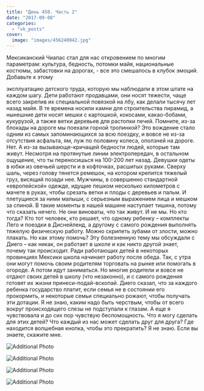 ```yaml
---
title: "День 450. Часть 2"
date: "2017-09-08"
categories: 
  - "vk_posts"
cover:
  image: "images/456240042.jpg"
---
```


Мексиканский Чиапас стал для нас откровением по многим параметрам: культура, бедность, потомки майя, национальные костюмы, забастовки на дорогах, - все это смешалось в клубок эмоций. Добавьте к этому

<!--more--> эксплуатацию детского труда, которую мы наблюдали в этом штате на каждом шагу. Дети работают продавцами, они носят тяжести, чаще всего закрепив их специальной повязкой на лбу, как делали тысячу лет назад майя. В те времена носили камни для строительства пирамид, а нынешние дети носят мешки с картошкой, кокосами, какао-бобами, кукурузой, а также ветки деревьев для растопки печей. Помните, из-за блокады на дороге мы поехали горной тропинкой? Это вождение стало одним из самых запоминающихся за всю поездку, и вовсе не из-за отсутствия асфальта, ям, луж по половину колеса, оползней на дороге. Нет. А из-за вызывающе-кричащей бедности людей, которые там живут. Несмотря на протянутые линии электропередач, в остальном ощущение, что ты переносишься на 100-200 лет назад. Девушки одеты в юбки из овечьей шерсти и в кофточках, расшитых руками. Сверху шаль, через голову тянется ремешок, на котором крепится тяжелый груз, висящий позади нее. Мужчины, в совершенно стандартной «европейской» одежде, идущие пешком несколько километров с мачете в руках, чтобы срезать ветки и плоды с деревьев и пальм. И плетущиеся за ними малыши, с серьезным выражением лица и мешком за спиной. В такие моменты в нашей машине наступает тишина, потому что сказать нечего. Не они виноваты, что так живут. И не мы. Но кто тогда? Кто тот человек, кто решает, что одному ребенку – комплекты Лего и поездки в Диснейленд, а другому с самого рождения выполнять тяжелую физическую работу. Можно скрипеть зубами от злости, можно плакать. Но как этому помочь? Эту болезненную тему мы обсуждали с Диего – как никак, он работает в школе и как никто другой знает, почему так происходит. Ради работающих детей в некоторых провинциях Мексики школа начинает работу после обеда. Так, с утра они могут помочь своим родителям торговать на рынке или помогать в огороде. А потом идут заниматься. Но многие родители и вовсе не отдают своих детей в школу (что незаконно), и с самого рождения готовят их жизни принеси-подай-вскопай. Диего сказал, что за каждого ребенка государство платит, если семья не в состоянии его прокормить, и некоторые семьи специально рожают, чтобы получать эти дотации. Я не знаю, каким надо быть черствым, чтобы от всего вокруг происходящего слезы не подступали к глазам. А еще я чувствовала и до сих пор чувствую беспомощность. Что я могу сделать для этих детей? Что каждый из нас может сделать друг для друга? Где находится волшебная кнопка, чтобы это прекратить? Я не знаю. Если вы знаете, скажите мне.

![Additional Photo](https://vodpop.ru/wp-content/uploads/2023/07/456240043.jpg)

![Additional Photo](https://vodpop.ru/wp-content/uploads/2023/07/456240044.jpg)

![Additional Photo](https://vodpop.ru/wp-content/uploads/2023/07/456240045.jpg)

![Additional Photo](https://vodpop.ru/wp-content/uploads/2023/07/456240046.jpg)
